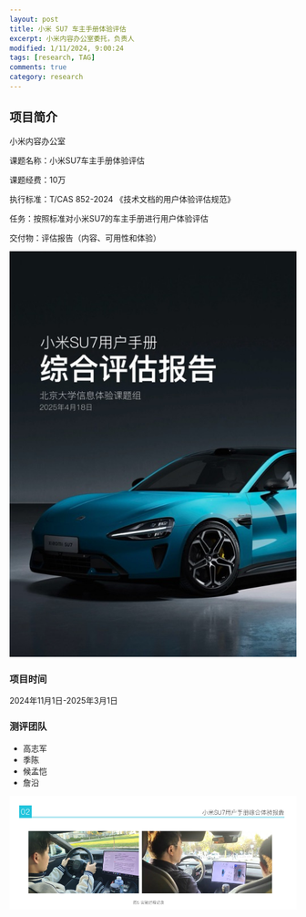 ```yaml
---
layout: post
title: 小米 SU7 车主手册体验评估
excerpt: 小米内容办公室委托，负责人
modified: 1/11/2024, 9:00:24
tags: [research, TAG]
comments: true
category: research
---
```






## 项目简介

小米内容办公室

课题名称：小米SU7车主手册体验评估

课题经费：10万

执行标准：T/CAS 852-2024 《技术文档的用户体验评估规范》

任务：按照标准对小米SU7的车主手册进行用户体验评估

交付物：评估报告（内容、可用性和体验）

![report](/assets/blog-images/2024/report.jpg)


### 项目时间

2024年11月1日-2025年3月1日

### 测评团队

- 高志军
- 季陈
- 候孟恺
- 詹沿

![experiement](/assets/blog-images/2024/experiement.jpg)
